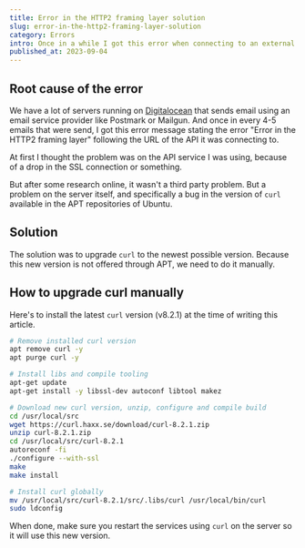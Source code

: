 ```yaml
---
title: Error in the HTTP2 framing layer solution
slug: error-in-the-http2-framing-layer-solution
category: Errors
intro: Once in a while I got this error when connecting to an external service on servers running Ubuntu 18.x or 20.x. After some research I got this flaky bug resolved!
published_at: 2023-09-04
---
```


## Root cause of the error

We have a lot of servers running on [Digitalocean](https://m.do.co/c/0801ad4bd810) that sends email using an email service provider like Postmark or Mailgun. And once in every 4-5 emails that were send, I got this error message stating the error "Error in the HTTP2 framing layer" following the URL of the API it was connecting to.

At first I thought the problem was on the API service I was using, because of a drop in the SSL connection or something.

But after some research online, it wasn't a third party problem. But a problem on the server itself, and specifically a bug in the version of `curl` available in the APT repositories of Ubuntu.

## Solution

The solution was to upgrade `curl` to the newest possible version. Because this new version is not offered through APT, we need to do it manually.

## How to upgrade curl manually

Here's to install the latest `curl` version (v8.2.1) at the time of writing this article.

```bash
# Remove installed curl version
apt remove curl -y
apt purge curl -y

# Install libs and compile tooling
apt-get update
apt-get install -y libssl-dev autoconf libtool makez

# Download new curl version, unzip, configure and compile build
cd /usr/local/src
wget https://curl.haxx.se/download/curl-8.2.1.zip
unzip curl-8.2.1.zip
cd /usr/local/src/curl-8.2.1
autoreconf -fi
./configure --with-ssl
make
make install

# Install curl globally
mv /usr/local/src/curl-8.2.1/src/.libs/curl /usr/local/bin/curl
sudo ldconfig
```

When done, make sure you restart the services using `curl` on the server so it will use this new version.
